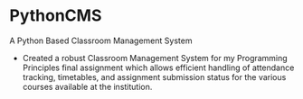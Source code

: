 # PythonCMS
A Python Based Classroom Management System
- Created a robust Classroom Management System for my Programming Principles final assignment which allows efficient handling of attendance tracking, timetables, and assignment submission status for the various courses available at the institution. 
